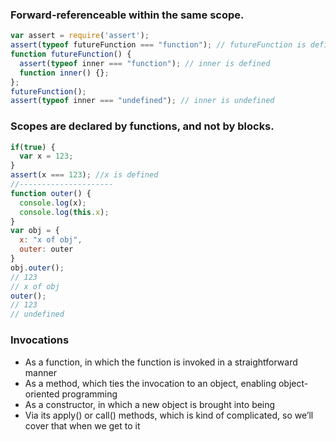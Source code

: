 ### Forward-referenceable within the same scope.

```javascript
var assert = require('assert');
assert(typeof futureFunction === "function"); // futureFunction is defined
function futureFunction() {
  assert(typeof inner === "function"); // inner is defined
  function inner() {};
};
futureFunction();
assert(typeof inner === "undefined"); // inner is undefined
```
### Scopes are declared by functions, and not by blocks.

```javascript
if(true) {
  var x = 123;
}
assert(x === 123); //x is defined
//---------------------
function outer() {
  console.log(x);
  console.log(this.x);
}
var obj = {
  x: "x of obj",
  outer: outer
}
obj.outer();
// 123
// x of obj
outer();
// 123
// undefined
```

### Invocations

* As a function, in which the function is invoked in a straightforward manner
* As a method, which ties the invocation to an object, enabling object-oriented programming
* As a constructor, in which a new object is brought into being
* Via its apply() or call() methods, which is kind of complicated, so we’ll cover that when we get to it

